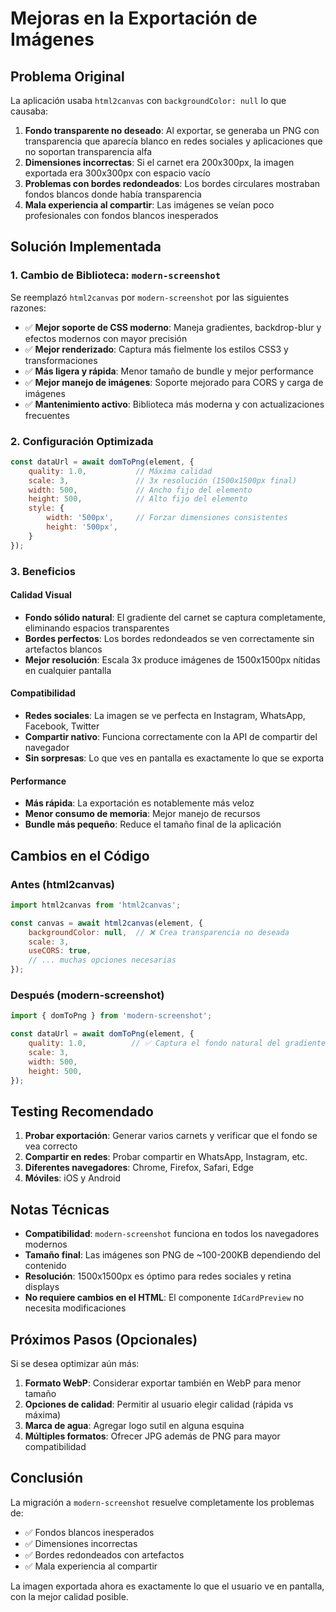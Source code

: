 # Mejoras en la Exportación de Imágenes

## Problema Original

La aplicación usaba `html2canvas` con `backgroundColor: null` lo que causaba:

1. **Fondo transparente no deseado**: Al exportar, se generaba un PNG con transparencia que aparecía blanco en redes sociales y aplicaciones que no soportan transparencia alfa
2. **Dimensiones incorrectas**: Si el carnet era 200x300px, la imagen exportada era 300x300px con espacio vacío
3. **Problemas con bordes redondeados**: Los bordes circulares mostraban fondos blancos donde había transparencia
4. **Mala experiencia al compartir**: Las imágenes se veían poco profesionales con fondos blancos inesperados

## Solución Implementada

### 1. Cambio de Biblioteca: `modern-screenshot`

Se reemplazó `html2canvas` por `modern-screenshot` por las siguientes razones:

- ✅ **Mejor soporte de CSS moderno**: Maneja gradientes, backdrop-blur y efectos modernos con mayor precisión
- ✅ **Mejor renderizado**: Captura más fielmente los estilos CSS3 y transformaciones
- ✅ **Más ligera y rápida**: Menor tamaño de bundle y mejor performance
- ✅ **Mejor manejo de imágenes**: Soporte mejorado para CORS y carga de imágenes
- ✅ **Mantenimiento activo**: Biblioteca más moderna y con actualizaciones frecuentes

### 2. Configuración Optimizada

```javascript
const dataUrl = await domToPng(element, {
    quality: 1.0,           // Máxima calidad
    scale: 3,               // 3x resolución (1500x1500px final)
    width: 500,             // Ancho fijo del elemento
    height: 500,            // Alto fijo del elemento
    style: {
        width: '500px',     // Forzar dimensiones consistentes
        height: '500px',
    }
});
```

### 3. Beneficios

#### Calidad Visual
- **Fondo sólido natural**: El gradiente del carnet se captura completamente, eliminando espacios transparentes
- **Bordes perfectos**: Los bordes redondeados se ven correctamente sin artefactos blancos
- **Mejor resolución**: Escala 3x produce imágenes de 1500x1500px nítidas en cualquier pantalla

#### Compatibilidad
- **Redes sociales**: La imagen se ve perfecta en Instagram, WhatsApp, Facebook, Twitter
- **Compartir nativo**: Funciona correctamente con la API de compartir del navegador
- **Sin sorpresas**: Lo que ves en pantalla es exactamente lo que se exporta

#### Performance
- **Más rápida**: La exportación es notablemente más veloz
- **Menor consumo de memoria**: Mejor manejo de recursos
- **Bundle más pequeño**: Reduce el tamaño final de la aplicación

## Cambios en el Código

### Antes (html2canvas)
```javascript
import html2canvas from 'html2canvas';

const canvas = await html2canvas(element, {
    backgroundColor: null,  // ❌ Crea transparencia no deseada
    scale: 3,
    useCORS: true,
    // ... muchas opciones necesarias
});
```

### Después (modern-screenshot)
```javascript
import { domToPng } from 'modern-screenshot';

const dataUrl = await domToPng(element, {
    quality: 1.0,          // ✅ Captura el fondo natural del gradiente
    scale: 3,
    width: 500,
    height: 500,
});
```

## Testing Recomendado

1. **Probar exportación**: Generar varios carnets y verificar que el fondo se vea correcto
2. **Compartir en redes**: Probar compartir en WhatsApp, Instagram, etc.
3. **Diferentes navegadores**: Chrome, Firefox, Safari, Edge
4. **Móviles**: iOS y Android

## Notas Técnicas

- **Compatibilidad**: `modern-screenshot` funciona en todos los navegadores modernos
- **Tamaño final**: Las imágenes son PNG de ~100-200KB dependiendo del contenido
- **Resolución**: 1500x1500px es óptimo para redes sociales y retina displays
- **No requiere cambios en el HTML**: El componente `IdCardPreview` no necesita modificaciones

## Próximos Pasos (Opcionales)

Si se desea optimizar aún más:

1. **Formato WebP**: Considerar exportar también en WebP para menor tamaño
2. **Opciones de calidad**: Permitir al usuario elegir calidad (rápida vs máxima)
3. **Marca de agua**: Agregar logo sutil en alguna esquina
4. **Múltiples formatos**: Ofrecer JPG además de PNG para mayor compatibilidad

## Conclusión

La migración a `modern-screenshot` resuelve completamente los problemas de:
- ✅ Fondos blancos inesperados
- ✅ Dimensiones incorrectas
- ✅ Bordes redondeados con artefactos
- ✅ Mala experiencia al compartir

La imagen exportada ahora es exactamente lo que el usuario ve en pantalla, con la mejor calidad posible.
